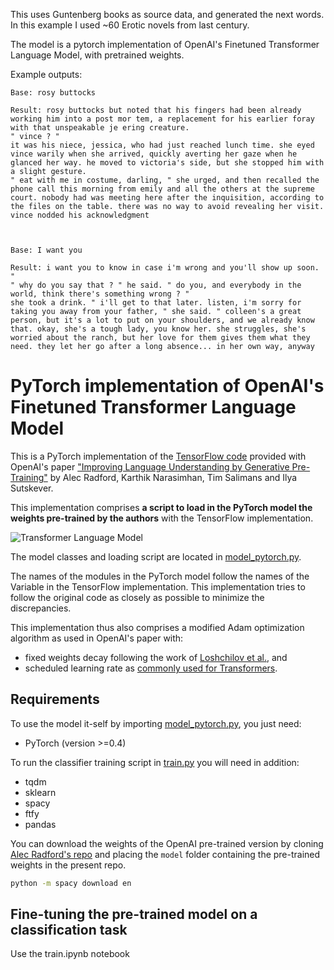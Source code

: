 This uses Guntenberg books as source data, and generated the next words. In this example I used ~60 Erotic novels from last century.

The model is a pytorch implementation of OpenAI's Finetuned Transformer Language Model, with pretrained weights.

Example outputs:


    Base: rosy buttocks 

    Result: rosy buttocks but noted that his fingers had been already working him into a post mor tem, a replacement for his earlier foray with that unspeakable je ering creature. 
    " vince ? " 
    it was his niece, jessica, who had just reached lunch time. she eyed vince warily when she arrived, quickly averting her gaze when he glanced her way. he moved to victoria's side, but she stopped him with a slight gesture. 
    " eat with me in costume, darling, " she urged, and then recalled the phone call this morning from emily and all the others at the supreme court. nobody had was meeting here after the inquisition, according to the files on the table. there was no way to avoid revealing her visit. 
    vince nodded his acknowledgment



    Base: I want you 

    Result: i want you to know in case i'm wrong and you'll show up soon. " 
    " why do you say that ? " he said. " do you, and everybody in the world, think there's something wrong ? " 
    she took a drink. " i'll get to that later. listen, i'm sorry for taking you away from your father, " she said. " colleen's a great person, but it's a lot to put on your shoulders, and we already know that. okay, she's a tough lady, you know her. she struggles, she's worried about the ranch, but her love for them gives them what they need. they let her go after a long absence... in her own way, anyway



# PyTorch implementation of OpenAI's Finetuned Transformer Language Model

This is a PyTorch implementation of the [TensorFlow code](https://github.com/openai/finetune-transformer-lm) provided with OpenAI's paper ["Improving Language Understanding by Generative Pre-Training"](https://blog.openai.com/language-unsupervised/) by Alec Radford, Karthik Narasimhan, Tim Salimans and Ilya Sutskever.

This implementation comprises **a script to load in the PyTorch model the weights pre-trained by the authors** with the TensorFlow implementation.

![Transformer Language Model](assets/ftlm.png)

The model classes and loading script are located in [model_pytorch.py](model_pytorch.py).

The names of the modules in the PyTorch model follow the names of the Variable in the TensorFlow implementation. This implementation tries to follow the original code as closely as possible to minimize the discrepancies.

This implementation thus also comprises a modified Adam optimization algorithm as used in OpenAI's paper with:
- fixed weights decay following the work of [Loshchilov et al.](https://arxiv.org/abs/1711.05101), and
- scheduled learning rate as [commonly used for Transformers](http://nlp.seas.harvard.edu/2018/04/03/attention.html#optimizer).

## Requirements
To use the model it-self by importing [model_pytorch.py](model_pytorch.py), you just need:
- PyTorch (version >=0.4)

To run the classifier training script in [train.py](train.py) you will need in addition:
- tqdm
- sklearn
- spacy
- ftfy
- pandas

You can download the weights of the OpenAI pre-trained version by cloning [Alec Radford's repo](https://github.com/openai/finetune-transformer-lm) and placing the `model` folder containing the pre-trained weights in the present repo.

```bash
python -m spacy download en
```

## Fine-tuning the pre-trained model on a classification task

Use the train.ipynb notebook

